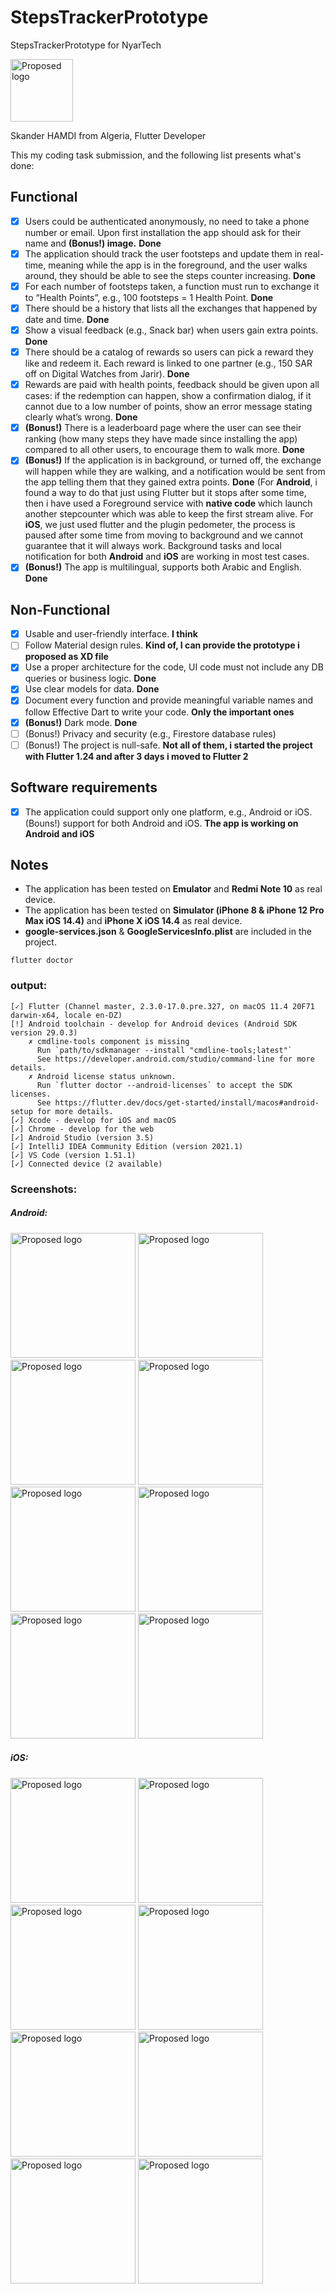 # StepsTrackerPrototype
StepsTrackerPrototype for NyarTech

<img src="https://i.ibb.co/TkCj0bH/logo-white.png" alt="Proposed logo" width="100" height="100"/>

Skander HAMDI from Algeria, Flutter Developer

This my coding task submission, and the following list presents what's done:

## Functional
  
- [x] Users could be authenticated anonymously, no need to take a phone number or email. Upon first installation the app should ask for their name and **(Bonus!) image.** **Done**
- [x] The application should track the user footsteps and update them in real-time, meaning while the app is in the foreground, and the user walks around, they should be able to see the steps counter increasing. **Done**
- [x] For each number of footsteps taken, a function must run to exchange it to “Health Points”, e.g., 100 footsteps = 1 Health Point. **Done**
- [x] There should be a history that lists all the exchanges that happened by date and time. **Done**
- [x] Show a visual feedback (e.g., Snack bar) when users gain extra points. **Done** 
- [x] There should be a catalog of rewards so users can pick a reward they like and redeem it. Each reward is linked to one partner (e.g., 150 SAR off on Digital Watches from Jarir). **Done**
- [x] Rewards are paid with health points, feedback should be given upon all cases: if the redemption can happen, show a confirmation dialog, if it cannot due to a low number of points, show an error message stating clearly what’s wrong. **Done**
- [x] **(Bonus!)** There is a leaderboard page where the user can see their ranking (how many steps they have made since installing the app) compared to all other users, to encourage them to walk more. **Done**
- [x] **(Bonus!)** If the application is in background, or turned off, the exchange will happen while they are walking, and a notification would be sent from the app telling them that they gained extra points. **Done** (For **Android**, i found a way to do that just using Flutter but it stops after some time, then i have used a Foreground service with **native code** which launch another stepcounter which was able to keep the first stream alive. For **iOS**, we just used flutter and the plugin pedometer, the process is paused after some time from moving to background and we cannot guarantee that it will always work. Background tasks and local notification for both **Android** and **iOS** are working in most test cases.
- [x] **(Bonus!)** The app is multilingual, supports both Arabic and English. **Done**

## Non-Functional

- [x] Usable and user-friendly interface. **I think**
- [ ] Follow Material design rules. **Kind of, I can provide the prototype i proposed as XD file** 
- [x] Use a proper architecture for the code, UI code must not include any DB queries or
business logic. **Done**
- [x] Use clear models for data. **Done**
- [x] Document every function and provide meaningful variable names and follow Effective Dart to write your code. **Only the important ones**
- [x] **(Bonus!)** Dark mode. **Done** 
- [ ] (Bonus!) Privacy and security (e.g., Firestore database rules)
- [ ] (Bonus!) The project is null-safe. **Not all of them, i started the project with Flutter 1.24 and after 3 days i moved to Flutter 2**

## Software requirements
- [x] The application could support only one platform, e.g., Android or iOS. (Bouns!) support for both Android and iOS. **The app is working on Android and iOS** 


## Notes
- The application has been tested on **Emulator** and **Redmi Note 10** as real device.
- The application has been tested on **Simulator (iPhone 8 & iPhone 12 Pro Max iOS 14.4)** and **iPhone X iOS 14.4** as real device.
- **google-services.json** & **GoogleServicesInfo.plist** are included in the project.

```
flutter doctor
```
### output:

```
[✓] Flutter (Channel master, 2.3.0-17.0.pre.327, on macOS 11.4 20F71 darwin-x64, locale en-DZ)
[!] Android toolchain - develop for Android devices (Android SDK version 29.0.3)
    ✗ cmdline-tools component is missing
      Run `path/to/sdkmanager --install "cmdline-tools;latest"`
      See https://developer.android.com/studio/command-line for more details.
    ✗ Android license status unknown.
      Run `flutter doctor --android-licenses` to accept the SDK licenses.
      See https://flutter.dev/docs/get-started/install/macos#android-setup for more details.
[✓] Xcode - develop for iOS and macOS
[✓] Chrome - develop for the web
[✓] Android Studio (version 3.5)
[✓] IntelliJ IDEA Community Edition (version 2021.1)
[✓] VS Code (version 1.51.1)
[✓] Connected device (2 available)
```

### Screenshots:

##### Android:

<div style="display:inline;">
  
<img src="https://scontent.fqsf1-2.fna.fbcdn.net/v/t1.15752-9/131441447_315721666704033_4350465455241550749_n.jpg?_nc_cat=110&ccb=1-3&_nc_sid=ae9488&_nc_eui2=AeFYSfO2yIfeCwkVDlO01YUpTFJJZaT2rnlMUkllpPaueYdKxjNTTrfEEfipPTOKA1jAWkQFgdR-Meq-wlCdp9nh&_nc_ohc=Hbdd4l2Qk-sAX8e0XvC&_nc_ht=scontent.fqsf1-2.fna&oh=40a606f0734214105a456558cb18b418&oe=60CA84A7" alt="Proposed logo" width="200" height="auto"/>

<img src="https://scontent.fqsf1-1.fna.fbcdn.net/v/t1.15752-9/198735970_176273757791580_6854048349079638678_n.jpg?_nc_cat=105&ccb=1-3&_nc_sid=ae9488&_nc_eui2=AeG8LySoEOGINHnVYGSH44yqHGTrCVovxwkcZOsJWi_HCUXTSm43OLsWb92XkAqs0JkDQq7FutpHJ8vylnuR795p&_nc_ohc=eCG8EsAEIOoAX_1aef2&_nc_ht=scontent.fqsf1-1.fna&oh=d86ae815b4fdf4e3edf919dec06d0018&oe=60CA7E71" alt="Proposed logo" width="200" height="auto"/>
  
<img src="https://scontent.fqsf1-2.fna.fbcdn.net/v/t1.15752-9/199138179_326731015624561_273246232001302618_n.jpg?_nc_cat=109&ccb=1-3&_nc_sid=ae9488&_nc_eui2=AeFVIku_BMCw41zKvIkmBtE5L5p_GA4WvhMvmn8YDha-E8ZpygakJZXKVsrZdW2eKu7djvAty-r_N5NGI6Uzq0Yx&_nc_ohc=uPc5c6vWG_YAX-1fBUx&_nc_ht=scontent.fqsf1-2.fna&oh=8b75d97ac570ef08386c7a913890c633&oe=60CAB35B" alt="Proposed logo" width="200" height="auto"/>

<img src="https://scontent.fqsf1-2.fna.fbcdn.net/v/t1.15752-9/197183247_338350251009762_8190542836161941829_n.jpg?_nc_cat=109&ccb=1-3&_nc_sid=ae9488&_nc_eui2=AeEHDETALY1d6wgTDNwQbLlL_mUUHudA1v_-ZRQe50DW__WSCNtna6QFk-LPsV83RNBpSVDvSgsm1dxIdbrMJBVx&_nc_ohc=EIbl_uE7MVEAX_o9XZp&_nc_ht=scontent.fqsf1-2.fna&oh=8fb358464c3c5031cc10179f9380a7fb&oe=60C93120" alt="Proposed logo" width="200" height="auto"/>

<img src="https://scontent.fqsf1-1.fna.fbcdn.net/v/t1.15752-9/200152754_268674715050879_301706862441701205_n.jpg?_nc_cat=111&ccb=1-3&_nc_sid=ae9488&_nc_eui2=AeFvBqm8j2-64JjKpLicAY0Ds91YyJCueK6z3VjIkK54rtMY_CkAQEvDkcSbz6UDfO-paWjpujHHz8utV_P5QpoP&_nc_ohc=HhK0f7ZEOYAAX9DxZ0B&_nc_ht=scontent.fqsf1-1.fna&oh=d736848a0032d090b7510251fac72e62&oe=60CAEA7D" alt="Proposed logo" width="200" height="auto"/>
  
  
<img src="https://scontent.fqsf1-2.fna.fbcdn.net/v/t1.15752-9/199837522_340788460736377_5803482589800391442_n.jpg?_nc_cat=100&ccb=1-3&_nc_sid=ae9488&_nc_eui2=AeGeYwwA2zxXh9zPEwSJBeEtL6NODLTWECEvo04MtNYQISb9FPRCeQgkLRHDYGOV1g0qjsciWNc_aC-oRECKBcak&_nc_ohc=qJaOyxxhEOIAX-SEG_J&_nc_ht=scontent.fqsf1-2.fna&oh=2a31ae2e7662b400e40d97a4ff257993&oe=60C9FE4F" alt="Proposed logo" width="200" height="auto"/>
  
<img src="https://scontent.fqsf1-2.fna.fbcdn.net/v/t1.15752-9/197281180_1149084992224371_5182914628937974395_n.jpg?_nc_cat=107&ccb=1-3&_nc_sid=ae9488&_nc_eui2=AeE175KuHnAeJFl_zSkEaIK6L0mfbI8LhKgvSZ9sjwuEqA3hCjIVCIU0NNTSuM8vKQhujaIWhDUA-ZisVTfEnuNU&_nc_ohc=OfN2Y4GTpm4AX_bL3EN&tn=BpJPJC4DUrz6hD8l&_nc_ht=scontent.fqsf1-2.fna&oh=9b4a54efdcf7df6e72d525850b4558e6&oe=60C94535" alt="Proposed logo" width="200" height="auto"/>
  
<img src="https://scontent.fqsf1-2.fna.fbcdn.net/v/t1.15752-9/197682981_539056487109803_7725376806138123650_n.jpg?_nc_cat=109&ccb=1-3&_nc_sid=ae9488&_nc_eui2=AeGf7EB1LTuFHTJpbQw6iX6-sZqHoIS56k2xmoeghLnqTXDIW_uWKrfqwNtZoEfhMgz1ybej0k3DFFic7GqO-31M&_nc_ohc=DmIerGR7lvgAX_R0b3h&tn=BpJPJC4DUrz6hD8l&_nc_ht=scontent.fqsf1-2.fna&oh=52a0ac0ca859e364a3318b03ba2979c9&oe=60CAB6C1" alt="Proposed logo" width="200" height="auto"/>

  
</div>
  
  
  
  
##### iOS:


<div style="display:inline;">
  
<img src="https://scontent.fqsf1-2.fna.fbcdn.net/v/t1.15752-9/198962415_127764892779126_2464387835287280312_n.jpg?_nc_cat=110&ccb=1-3&_nc_sid=ae9488&_nc_eui2=AeGHu_HfcXdKUeK3dRbreQum99E5H5bmOCn30TkfluY4KRA1l4FHb5eCPYB36FU_aq2aZqa1_2DqECqw_Rcq-f-l&_nc_ohc=Wd2kyBfTaN0AX_a_UkS&_nc_ht=scontent.fqsf1-2.fna&oh=14c2780be73b68839ff659b8690b93e3&oe=60C9336D" alt="Proposed logo" width="200" height="auto"/>

<img src="https://scontent.fqsf1-1.fna.fbcdn.net/v/t1.15752-9/131534375_544230210076664_3111012749168193183_n.jpg?_nc_cat=111&ccb=1-3&_nc_sid=ae9488&_nc_eui2=AeEBlGwu3Cxn1s2TUwH6Fzv1aoB5ECXblLZqgHkQJduUtiT2jPdJ2YBZrSEyYxcN2Lzu4UwHOJcSqV0U5Y-u37MQ&_nc_ohc=eMyIIibmAI8AX-K4dIP&tn=BpJPJC4DUrz6hD8l&_nc_ht=scontent.fqsf1-1.fna&oh=5de241bb03ed0c179859f47142f748e8&oe=60CA4B04" alt="Proposed logo" width="200" height="auto"/>
  
<img src="https://scontent.fqsf1-1.fna.fbcdn.net/v/t1.15752-9/200896645_518900919522859_2616141938859422692_n.jpg?_nc_cat=108&ccb=1-3&_nc_sid=ae9488&_nc_eui2=AeFVw0tbhmJRy_j9zsQX0R9GurMCrVEbg_y6swKtURuD_GLgkHBkW49UBkjDBBwoeGktbxdOx4SrFMwG-ZZpcAjp&_nc_ohc=9ark9g96ZPAAX9e2vuv&_nc_ht=scontent.fqsf1-1.fna&oh=6c07052dff623d0d3177e200e76a9527&oe=60CA9BE9" alt="Proposed logo" width="200" height="auto"/>

<img src="https://scontent.fqsf1-2.fna.fbcdn.net/v/t1.15752-9/198848093_371283914328851_7055100332624269840_n.jpg?_nc_cat=110&ccb=1-3&_nc_sid=ae9488&_nc_eui2=AeHeK4RBEzlDEHykIWiB2aVTBJTlasfcIe8ElOVqx9wh73n4yLiVgaH15o63s0zlC-KnRca_i5EcyGNCch8atNA2&_nc_ohc=qgInPapEVwAAX_i2j1w&_nc_oc=AQn1WI5U07wL__G3hiXgDkpzeWyKHlwaTcjL0FutdyB_-NfP-NVAJVz_W_yi1cEstes&_nc_ht=scontent.fqsf1-2.fna&oh=46bfe4d0196b267eabc5a381846d3b6e&oe=60C92479" alt="Proposed logo" width="200" height="auto"/>

<img src="https://scontent.fqsf1-2.fna.fbcdn.net/v/t1.15752-9/199463347_171184598299190_1809250717663546157_n.jpg?_nc_cat=110&ccb=1-3&_nc_sid=ae9488&_nc_eui2=AeF4RchPydzMHrOeF3nwpSvGgMe2uKgE--aAx7a4qAT75ufnG6RkG7FSMdeEOjMW0o2pnSa7T8ZwkCX3SVGWLbl9&_nc_ohc=WTv2XQ9kMgUAX9Obo4d&_nc_ht=scontent.fqsf1-2.fna&oh=66c6519b4c6bf1f892e4104193b5f669&oe=60C99530" alt="Proposed logo" width="200" height="auto"/>
  
  
<img src="https://scontent.fqsf1-1.fna.fbcdn.net/v/t1.15752-9/199819233_193813362625391_7251187162753460653_n.jpg?_nc_cat=103&ccb=1-3&_nc_sid=ae9488&_nc_eui2=AeHUmuUHrn_77XMTI1TC6smQf_OQp40u8VZ_85CnjS7xVtz2pQ_oXPD9uec3Jjg4t8VA04HnhwyfgtJTVbtaey5l&_nc_ohc=uUQUz8qVsx4AX-K_-hg&_nc_ht=scontent.fqsf1-1.fna&oh=bb0db43b60fe4636245402d4c4986476&oe=60CA663E" alt="Proposed logo" width="200" height="auto"/>
  
<img src="https://scontent.fqsf1-2.fna.fbcdn.net/v/t1.15752-9/200271957_385582109537777_7709735008606902838_n.jpg?_nc_cat=107&ccb=1-3&_nc_sid=ae9488&_nc_eui2=AeG0eOi9zF90yW8ZKCrXSFvVzeyboteESX_N7Jui14RJf4UHEQN8Ao_22pzftSBU5eRrYErRB_KhSQB8UEk4Fq3s&_nc_ohc=iTjG4eNKeIgAX8BN95-&_nc_ht=scontent.fqsf1-2.fna&oh=6deb7bf817f549b57de34d53a8e00416&oe=60CAB738" alt="Proposed logo" width="200" height="auto"/>
  
<img src="https://scontent.fqsf1-2.fna.fbcdn.net/v/t1.15752-9/199306418_913289619243052_8529396939748526432_n.jpg?_nc_cat=100&ccb=1-3&_nc_sid=ae9488&_nc_eui2=AeGA0woCPqlxq8J1hjs2l7M5eKIp4Rnoj5R4oinhGeiPlOqSFtLqBJoZxdJiiH_AzIwp6EQWvLlV46SGU5gc4GY0&_nc_ohc=bFwf3SsDyRQAX_S8pZ-&_nc_oc=AQnPXXDrjxNapF7TPVvb5RXMqX8TsuZklS0jbOnvYLgy_pjnpr10Zk4lu-gqbgJbrIY&_nc_ht=scontent.fqsf1-2.fna&oh=13ae6e0878878ea9c56a73e31ed2a695&oe=60C9C83B" alt="Proposed logo" width="200" height="auto"/>

  
</div>
